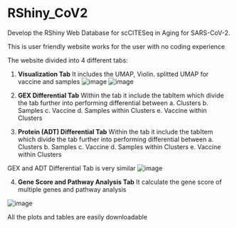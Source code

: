 # RShiny_CoV2
Develop the RShiny Web Database for scCITESeq in Aging for SARS-CoV-2.

This is user friendly website works for the user with no coding experience 

The website divided into 4 different tabs:

1. **Visualization Tab** It includes the UMAP, Violin. splitted UMAP for vaccine and samples
   ![image](https://github.com/Ajaingithub/RShiny_CoV2/assets/37553954/9570a951-ba5e-4af8-914c-6aa52276e648)  ![image](https://github.com/Ajaingithub/RShiny_CoV2/assets/37553954/3c8718a2-f9a3-45b5-a3d7-ea786ad3bea5)


2. **GEX Differential Tab** Within the tab it include the tabItem which divide the tab further into performing differential between 
   a. Clusters
   b. Samples
   c. Vaccine
   d. Samples within Clusters
   e. Vaccine within Clusters
3. **Protein (ADT) Differential Tab** Within the tab it include the tabItem which divide the tab further into performing differential between 
   a. Clusters
   b. Samples
   c. Vaccine
   d. Samples within Clusters
   e. Vaccine within Clusters

GEX and ADT Differential Tab is very similar
![image](https://github.com/Ajaingithub/RShiny_CoV2/assets/37553954/5610567f-a562-4d1a-bcad-b6af0fb29caf)

4. **Gene Score and Pathway Analysis Tab** It calculate the gene score of multiple genes and pathway analysis

![image](https://github.com/Ajaingithub/RShiny_CoV2/assets/37553954/5831dbf8-6989-41a1-a3cf-a83f359c4452)


All the plots and tables are easily downloadable 
